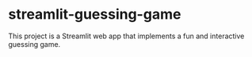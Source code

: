 # streamlit-guessing-game
This project is a Streamlit web app that implements a fun and interactive guessing game.
